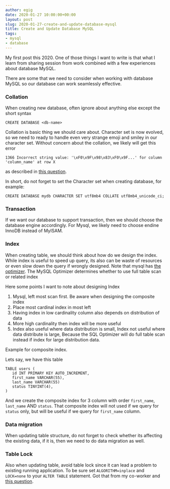 ```yaml
---
author: egig
date: 2020-01-27 10:00:00+00:00
layout: post
slug: 2020-01-27-create-and-update-database-mysql
title: Create and Update Database MySQL
tags:
- mysql
- database
---
```


My first post this 2020. One of those things I want to write is that what I learn from sharing session from work
combined with a few experiences about database MySQL.

There are some that we need to consider when working with database MySQL so
our database can work seamlessly effective.

### Collation

When creating new database, often ignore about anything else except the short syntax
```shell
CREATE DATABASE <db-name>
```

Collation is basic thing we should care about. Character set is now evolved, so we need to
ready to handle even very strange emoji and smiley in our character set. Without concern
about the collation, we likely will get this error

```shell
1366 Incorrect string value: '\xF0\x9F\x98\x83\xF0\x9F...' for column 'column_name' at row X
```

as described in [this question](https://stackoverflow.com/questions/39463134/how-to-store-emoji-character-in-mysql-database).

In short, do not forget to set the Character set when creating database, for example:
```shell
CREATE DATABASE mydb CHARACTER SET utf8mb4 COLLATE utf8mb4_unicode_ci;
```

### Transaction

If we want our database to support transaction, then we should choose the database engine accordingly.
For Mysql, we likely need to choose endine InnoDB instead of MyISAM.

### Index

When creating table, we should think about how do we design the index. While index is useful
to speed up query, its also can be waste of resources or even slow down the query if wrongly
designed. Note that mysql has [the optimizer](https://dev.mysql.com/doc/internals/en/optimizer-code.html).
The MySQL Optimizer determines whether to use full table scan or related index

Here some points I want to note about designing Index
1. Mysql, left most scan first. Be aware when designing the composite index
2. Place most cardinal index in most left
3. Having index in low cardinality column also depends on distribution of data
4. More high cardinality then index will be more useful
5. Index also useful where data distribution is small, Index not useful  where data distribute is large,
   Because the SQL Optimizer will do full table scan instead if index for large distribution data.
   
Example for composite index.

Lets say, we have this table

```shell
TABLE users (
   id INT PRIMARY KEY AUTO_INCREMENT,
   first_name VARCHAR(55),
   last_name VARCHAR(55)
   status TINYINT(4),
)
```

And we create the composite index for 3 column with order `first_name`, `last_name` AND `status`.
That composite index will not used if we query for `status` only, but will be useful if we  query
for `first_name` column.

### Data migration

When updating table structure, do not forget to check whether its affecting the existing data,
if it is, then we need to do data migration as well.

### Table Lock

Also when updating table, avoid table lock since it can lead a problem to existing running application.
To be sure set `ALGORITHM=inplace` and `LOCK=none` to your `ALTER TABLE` statement. Got that from my
co-worker and [this question](https://stackoverflow.com/questions/35424543/alter-table-without-locking-the-entire-table).

